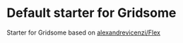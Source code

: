 # Default starter for Gridsome

Starter for Gridsome based on [alexandrevicenzi/Flex](https://github.com/alexandrevicenzi/Flex)


